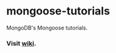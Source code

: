 # mongoose-tutorials
MongoDB's Mongoose tutorials.
### Visit [wiki](https://github.com/luisgbr1el/mongoose-tutorials/wiki).
